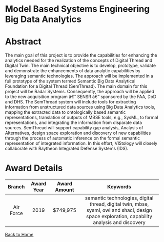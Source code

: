 
Model Based Systems Engineering Big Data Analytics
==================================================

# Abstract


The main goal of this project is to provide the capabilities for enhancing the analytics needed for the realization of the concepts of Digital Thread and Digital Twin. The main technical objective is to develop, prototype, validate and demonstrate the enhancements of data analytic capabilities by leveraging semantic technologies. The approach will be implemented in a full prototype of the system termed Semantic Big Data Analytical Foundation for a Digital Thread (SemThread). The main domain for this project will be Radar Systems. Consequently, the approach will be applied to the new acquisition program â€“ SENSR â€“ sponsored by the FAA, DoD and DHS. The SemThread system will include tools for extracting information from unstructured data sources using Big Data Analytics tools, mapping the extracted data to ontologically based semantic representations, translation of outputs of MBSE tools, e.g., SysML, to formal representations, and integrating the information from disparate data sources. SemThread will support capability gap analysis, Analysis of Alternatives, design space exploration and discovery of new capabilities through the process of automatic inference on the formal semantic representation of integrated information. In this effort, VIStology will closely collaborate with Raytheon Integrated Defense Systems (IDS).  

# Award Details

|Branch|Award Year|Award Amount|Keywords|
| :---: | :---: | :---: | :---: |
|Air Force|2019|$749,975|semantic technologies, digital thread, digital twin, mbse, sysml, owl and shacl, design space exploration, capability analysis and discovery|
  
  


[Back to Home](https://github.com/chrischow/dod_sbir_awards#1408)